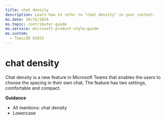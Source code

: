 ```yaml
---
title: chat density
description: Learn how to refer to "chat density" in your content.
ms.date: 10/31/2024
ms.topic: contributor-guide
ms.service: microsoft-product-style-guide
ms.custom:
  - TopicID 62651
---
```



# chat density

Chat density is a new feature in Microsoft Teams that enables the users to choose the spacing in their own chat. The feature has two settings, comfortable and compact.

**Guidance**

- All mentions: chat density
- Lowercase


